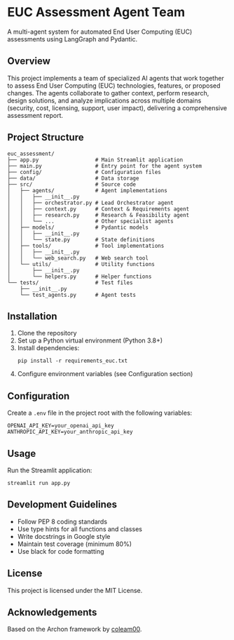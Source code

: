 # EUC Assessment Agent Team

A multi-agent system for automated End User Computing (EUC) assessments using LangGraph and Pydantic.

## Overview

This project implements a team of specialized AI agents that work together to assess End User Computing (EUC) technologies, features, or proposed changes. The agents collaborate to gather context, perform research, design solutions, and analyze implications across multiple domains (security, cost, licensing, support, user impact), delivering a comprehensive assessment report.

## Project Structure

```
euc_assessment/
├── app.py                  # Main Streamlit application
├── main.py                 # Entry point for the agent system
├── config/                 # Configuration files
├── data/                   # Data storage
├── src/                    # Source code
│   ├── agents/             # Agent implementations
│   │   ├── __init__.py
│   │   ├── orchestrator.py # Lead Orchestrator agent
│   │   ├── context.py      # Context & Requirements agent
│   │   ├── research.py     # Research & Feasibility agent
│   │   └── ...             # Other specialist agents
│   ├── models/             # Pydantic models
│   │   ├── __init__.py
│   │   └── state.py        # State definitions
│   ├── tools/              # Tool implementations
│   │   ├── __init__.py
│   │   └── web_search.py   # Web search tool
│   └── utils/              # Utility functions
│       ├── __init__.py
│       └── helpers.py      # Helper functions
└── tests/                  # Test files
    ├── __init__.py
    └── test_agents.py      # Agent tests
```

## Installation

1. Clone the repository
2. Set up a Python virtual environment (Python 3.8+)
3. Install dependencies:
   ```
   pip install -r requirements_euc.txt
   ```
4. Configure environment variables (see Configuration section)

## Configuration

Create a `.env` file in the project root with the following variables:

```
OPENAI_API_KEY=your_openai_api_key
ANTHROPIC_API_KEY=your_anthropic_api_key
```

## Usage

Run the Streamlit application:

```
streamlit run app.py
```

## Development Guidelines

- Follow PEP 8 coding standards
- Use type hints for all functions and classes
- Write docstrings in Google style
- Maintain test coverage (minimum 80%)
- Use black for code formatting

## License

This project is licensed under the MIT License.

## Acknowledgements

Based on the Archon framework by [coleam00](https://github.com/coleam00/archon). 